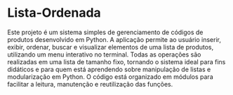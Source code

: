 # Lista-Ordenada


Este projeto é um sistema simples de gerenciamento de códigos de produtos desenvolvido em Python. A aplicação permite ao usuário inserir, exibir, ordenar, buscar e visualizar elementos de uma lista de produtos, utilizando um menu interativo no terminal. Todas as operações são realizadas em uma lista de tamanho fixo, tornando o sistema ideal para fins didáticos e para quem está aprendendo sobre manipulação de listas e modularização em Python. O código está organizado em módulos para facilitar a leitura, manutenção e reutilização das funções.
